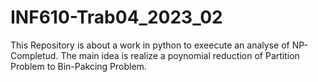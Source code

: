 # INF610-Trab04_2023_02
This Repository is about a work in python to exeecute an analyse of NP-Completud. The main idea is realize a poynomial reduction of Partition  Problem to Bin-Pakcing Problem.
